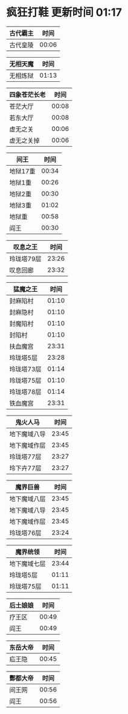 # 疯狂打鞋 更新时间 01:17

| 古代霸主   | 时间    |
|--------|-------|
| 古代皇陵 | 00:06 |

| 无相天魔   | 时间    |
|--------|-------|
| 无相炼狱 | 01:13 |

| 四象苍茫长老   | 时间    |
|--------|-------|
| 苍茫大厅 | 00:08 |
| 若东大厅 | 00:08 |
| 虚无之关 | 00:06 |
| 虚无之关掉 | 00:06 |

| 间王   | 时间    |
|--------|-------|
| 地狱17重 | 00:34 |
| 地狱1重 | 00:26 |
| 地狱2重 | 00:30 |
| 地狱3重 | 01:02 |
| 地狱重 | 00:58 |
| 阎王 | 00:30 |

| 叹息之王   | 时间    |
|--------|-------|
| 玲珑塔79层 | 23:26 |
| 叹息回廊 | 23:32 |

| 猛魔之王   | 时间    |
|--------|-------|
| 封麻陷村 | 01:10 |
| 封麻隐村 | 01:10 |
| 封魔陷村 | 01:10 |
| 封陷村 | 01:10 |
| 扶血魔宫 | 23:31 |
| 玲珑塔5层 | 23:28 |
| 玲珑塔73层 | 01:14 |
| 玲珑塔75层 | 01:10 |
| 玲珑塔78层 | 01:14 |
| 铁血魔宫 | 23:31 |

| 鬼火人马   | 时间    |
|--------|-------|
| 地下魔域八导 | 23:45 |
| 地下魔域作层 | 23:45 |
| 玲珑塔77层 | 23:27 |
| 玲下卉77层 | 23:27 |

| 魔界巨兽   | 时间    |
|--------|-------|
| 地下魔域八层 | 23:45 |
| 地下魔域八导 | 23:45 |
| 地下魔域作层 | 23:45 |
| 玲珑塔76层 | 23:24 |

| 魔界统领   | 时间    |
|--------|-------|
| 地下魔域七层 | 23:44 |
| 玲珑塔5层 | 01:11 |
| 玲珑塔75层 | 01:11 |

| 后土娘娘   | 时间    |
|--------|-------|
| 疗王区 | 00:49 |
| 阎王 | 00:49 |

| 东岳大帝   | 时间    |
|--------|-------|
| 疝王隐 | 00:45 |

| 酆都大帝   | 时间    |
|--------|-------|
| 间王网 | 00:56 |
| 阎王 | 00:56 |